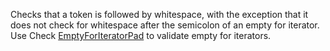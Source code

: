 Checks that a token is followed by whitespace, with the exception that it does not check for whitespace after the semicolon of an empty for iterator. Use Check [ EmptyForIteratorPad][EmptyForIteratorPad] to validate empty for iterators.


[EmptyForIteratorPad]: https://checkstyle.org/config_whitespace.html#EmptyForIteratorPad
